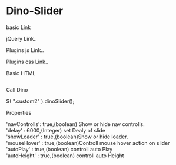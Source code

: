 # Dino-Slider
basic Link

jQuery Link..
<script src="https://ajax.googleapis.com/ajax/libs/jquery/3.2.1/jquery.min.js"></script>
Plugins js Link..
<script src="//dino.js"></script>
Plugins css Link..
<link rel="stylesheet" href="//dino.css">

Basic HTML

<div class="custom2">
    <div><img src='//img/1.jpg' alt=''></div>
    <div><img src='//img/2.jpg' alt=''></div>
    <div><img src='//img/3.jpg' alt=''></div>
</div>

Call Dino

$( ".custom2" ).dinoSlider();

Properties

'navControlls':  true,(boolean) Show or hide nav controlls.<br>
'delay' :  6000,(Integer) set Dealy of slide<br>
'showLoader' :  true,(boolean)Show or hide loader. <br>
'mouseHover' :  true,(boolean)Controll mouse hover action on slider<br>
'autoPlay' :   true,(boolean) controll auto Play<br>
'autoHeight' :  true,(boolean) controll auto Height<br>
